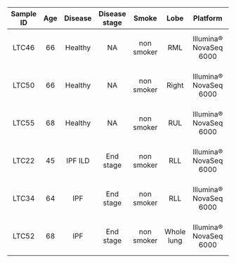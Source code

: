 <style>
table th:first-of-type {
    
	width: 100px;
}
</style>

| Sample ID |	Age | Disease	| Disease stage |	Smoke | Lobe	| Platform	| Aiming reads	| PCR cycles	| Seq length |
| :----: | :----: | :----: | :----: | :----: | :----: | :----: | :----: | :----: | :----: |
| LTC46 |66| Healthy	| NA	| non smoker	| RML	| Illumina® NovaSeq 6000	| 100,000 reads/cell X 10,000 cells/library	| 14	| 2 x150 | 
| LTC50	|66| Healthy	| NA	| non smoker	| Right	| Illumina® NovaSeq 6000	| 100,000 reads/cell X 10,000 cells/library	| 14	| 2 x150 | 
| LTC55	|68| Healthy	| NA	| non smoker	| RUL	| Illumina® NovaSeq 6000	| 100,000 reads/cell X 10,000 cells/library	| 14	| 2 x150 | 
| LTC22	|45| IPF ILD	| End stage	| non smoker | RLL	| Illumina® NovaSeq 6000	| 100,000 reads/cell X 10,000 cells/library	| 14	| 2 x150 | 
| LTC34	|64| IPF	| End stage	| non smoker	| RLL	| Illumina® NovaSeq 6000	| 100,000 reads/cell X 10,000 cells/library	| 14	| 2 x150 | 
| LTC52	|68| IPF	| End stage	| non smoker	| Whole lung	| Illumina® NovaSeq 6000	| 100,000 reads/cell X 10,000 cells/library	| 14	| 2 x150 | 
